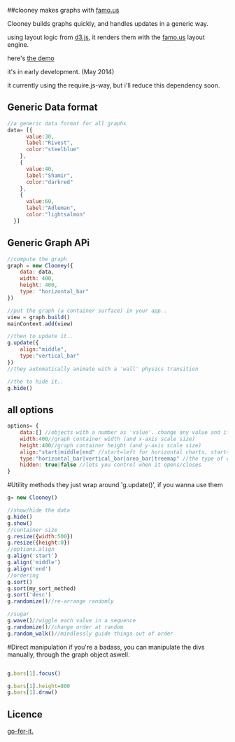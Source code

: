 
##clooney makes graphs with [famo.us](http://famo.us)

Clooney builds graphs quickly, and handles updates in a generic way.

using layout logic from [d3.js](http://d3js.org), it renders them with the [famo.us](http://famo.us) layout engine.

here's [the demo](https://rawgit.com/spencermountain/clooney/demo/index.html)

it's in early development. (May 2014)

it currently using the require.js-way, but i'll reduce this dependency soon.

## Generic Data format
```javascript
//a generic data format for all graphs
data= [{
	  value:30,
	  label:"Rivest",
	  color:"steelblue"
	},
	{
	  value:40,
	  label:"Shamir",
	  color:"darkred"
	},
	{
	  value:60,
	  label:"Adleman",
	  color:"lightsalmon"
  }]
```
## Generic Graph APi
```javascript
//compute the graph
graph = new Clooney({
	data: data,
	width: 400,
	height: 400,
	type: "horizontal_bar"
})

//put the graph (a container surface) in your app..
view = graph.build()
mainContext.add(view)

//then to update it..
g.update({
	align:"middle",
	type:"vertical_bar"
})
//they automatically animate with a 'wall' physics transition

//the to hide it..
g.hide()
```

## all options
```javascript
options= {
	data:[] //objects with a number as 'value'. change any value and it updates intellegently
	width:400//graph container width (and x-axis scale size)
	height:400//graph container height (and y-axis scale size)
	align:"start|middle|end" //start=left for horizontal charts, start=bottom for vertical charts
	type:"horizontal_bar|vertical_bar|area_bar|treemap" //the type of chart
	hidden: true|false //lets you control when it opens/closes
}
```

#Utility methods
they just wrap around 'g.update()', if you wanna use them
```javascript
g= new Clooney()

//show/hide the data
g.hide()
g.show()
//container size
g.resize({width:500})
g.resize({height:0})
//options.align
g.align('start')
g.align('middle')
g.align('end')
//ordering
g.sort()
g.sort(my_sort_method)
g.sort('desc')
g.randomize()//re-arrange randomly

//sugar
g.wave()//wiggle each value in a sequence
g.randomize()//change order at random
g.random_walk()//mindlessly guide things out of order
```

#Direct manipulation
if you're a badass, you can manipulate the divs manually, through the graph object aswell.
```javascript

g.bars[1].focus()

g.bars[1].height=800
g.bars[1].draw()
```

## Licence
[go-fer-it.](http://www.wtfpl.net/txt/copying/)